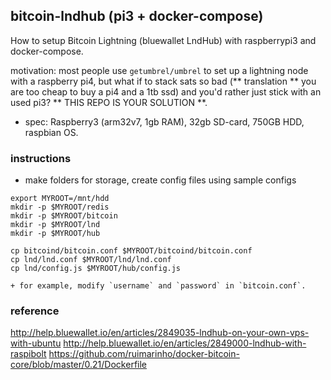 ## bitcoin-lndhub (pi3 + docker-compose)

How to setup Bitcoin Lightning (bluewallet LndHub) with raspberrypi3 and docker-compose.

motivation:  most people use `getumbrel/umbrel` to set up a lightning node with a raspberry pi4, but what if to stack sats so bad (** translation ** you are too cheap to buy a pi4 and a 1tb ssd) and you'd rather just stick with an used pi3? ** THIS REPO IS YOUR SOLUTION **.

+ spec: Raspberry3 (arm32v7, 1gb RAM), 32gb SD-card, 750GB HDD, raspbian OS.

### instructions

+ make folders for storage, create config files using sample configs

```
export MYROOT=/mnt/hdd
mkdir -p $MYROOT/redis
mkdir -p $MYROOT/bitcoin
mkdir -p $MYROOT/lnd
mkdir -p $MYROOT/hub

cp bitcoind/bitcoin.conf $MYROOT/bitcoind/bitcoin.conf
cp lnd/lnd.conf $MYROOT/lnd/lnd.conf
cp lnd/config.js $MYROOT/hub/config.js

```
    + for example, modify `username` and `password` in `bitcoin.conf`. 


### reference
http://help.bluewallet.io/en/articles/2849035-lndhub-on-your-own-vps-with-ubuntu
http://help.bluewallet.io/en/articles/2849000-lndhub-with-raspibolt
https://github.com/ruimarinho/docker-bitcoin-core/blob/master/0.21/Dockerfile

